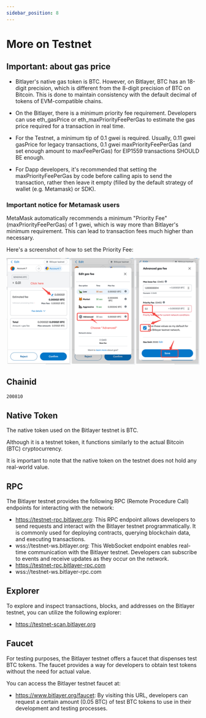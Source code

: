 ```yaml
---
sidebar_position: 8
---
```


# More on Testnet

## Important: about gas price
- Bitlayer's native gas token is BTC. However, on Bitlayer, BTC has an 18-digit precision, which is different from the 8-digit precision of BTC on Bitcoin. This is done to maintain consistency with the default decimal of tokens of EVM-compatible chains.

- On the Bitlayer, there is a minimum priority fee requirement. Developers can use eth_gasPrice or eth_maxPriorityFeePerGas to estimate the gas price required for a transaction in real time.

- For the Testnet, a minimum tip of 0.1 gwei is required. Usually, 0.11 gwei gasPrice for legacy transactions, 0.1 gwei maxPriorityFeePerGas (and set enough amount to maxFeePerGas) for EIP1559 transactions SHOULD BE enough.

- For Dapp developers, it's recommended that setting the maxPriorityFeePerGas by code before calling apis to send the transaction, rather then leave it empty (filled by the default strategy of wallet (e.g. Metamask) or SDK).

### Important notice for Metamask users

MetaMask automatically recommends a minimum "Priority Fee" (maxPriorityFeePerGas) of 1 gwei, which is way more than Bitlayer's minimum requirement. This can lead to transaction fees much higher than necessary.

Here's a screenshot of how to set the Priority Fee:

![alt text](<Metamask.png>)

## Chainid

```
200810 
```

## Native Token
The native token used on the Bitlayer testnet is BTC. 

Although it is a testnet token, it functions similarly to the actual Bitcoin (BTC) cryptocurrency.

It is important to note that the native token on the testnet does not hold any real-world value.

## RPC
The Bitlayer testnet provides the following RPC (Remote Procedure Call) endpoints for interacting with the network:

 - https://testnet-rpc.bitlayer.org: This RPC endpoint allows developers to send requests and interact with the Bitlayer testnet programmatically. It is commonly used for deploying contracts, querying blockchain data, and executing transactions.
 - wss://testnet-ws.bitlayer.org: This WebSocket endpoint enables real-time communication with the Bitlayer testnet. Developers can subscribe to events and receive updates as they occur on the network.
 - https://testnet-rpc.bitlayer-rpc.com
 - wss://testnet-ws.bitlayer-rpc.com

## Explorer
To explore and inspect transactions, blocks, and addresses on the Bitlayer testnet, you can utilize the following explorer:
- https://testnet-scan.bitlayer.org

## Faucet
For testing purposes, the Bitlayer testnet offers a faucet that dispenses test BTC tokens. The faucet provides a way for developers to obtain test tokens without the need for actual value. 

You can access the Bitlayer testnet faucet at:
- https://www.bitlayer.org/faucet: By visiting this URL, developers can request a certain amount (0.05 BTC) of test BTC tokens to use in their development and testing processes.

